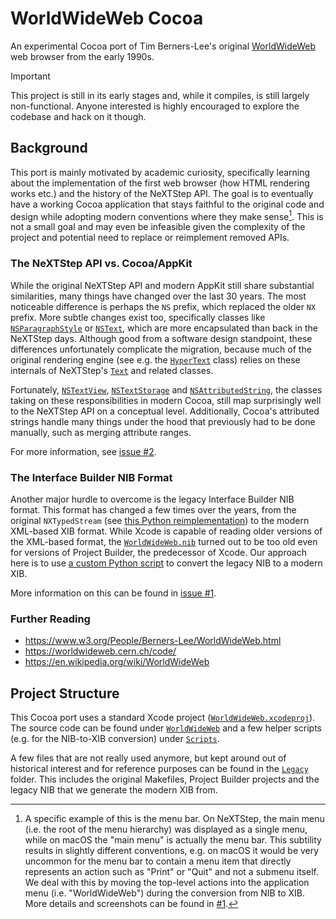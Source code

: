 # WorldWideWeb Cocoa

An experimental Cocoa port of Tim Berners-Lee's original [WorldWideWeb](https://en.wikipedia.org/wiki/WorldWideWeb) web browser from the early 1990s.

> [!IMPORTANT]
> This project is still in its early stages and, while it compiles, is still largely non-functional. Anyone interested is highly encouraged to explore the codebase and hack on it though.

## Background

This port is mainly motivated by academic curiosity, specifically learning about the implementation of the first web browser (how HTML rendering works etc.) and the history of the NeXTStep API. The goal is to eventually have a working Cocoa application that stays faithful to the original code and design while adopting modern conventions where they make sense[^1]. This is not a small goal and may even be infeasible given the complexity of the project and potential need to replace or reimplement removed APIs.

### The NeXTStep API vs. Cocoa/AppKit

While the original NeXTStep API and modern AppKit still share substantial similarities, many things have changed over the last 30 years. The most noticeable difference is perhaps the `NS` prefix, which replaced the older `NX` prefix. More subtle changes exist too, specifically classes like [`NSParagraphStyle`](https://developer.apple.com/documentation/uikit/nsparagraphstyle?language=objc) or [`NSText`](https://developer.apple.com/documentation/appkit/nstext), which are more encapsulated than back in the NeXTStep days. Although good from a software design standpoint, these differences unfortunately complicate the migration, because much of the original rendering engine (see e.g. the [`HyperText`](https://github.com/fwcd/worldwideweb-cocoa/blob/8418220bc109a5ae43c257f94e9a74f3dd141534/WorldWideWeb/HyperText.m) class) relies on these internals of NeXTStep's [`Text`](https://www.nextop.de/NeXTstep_3.3_Developer_Documentation/GeneralRef/02_ApplicationKit/Classes/Text.htmld/index.html) and related classes.

Fortunately, [`NSTextView`](https://developer.apple.com/documentation/appkit/nstextview), [`NSTextStorage`](https://developer.apple.com/documentation/appkit/nstextstorage) and [`NSAttributedString`](https://developer.apple.com/documentation/foundation/nsattributedstring), the classes taking on these responsibilities in modern Cocoa, still map surprisingly well to the NeXTStep API on a conceptual level. Additionally, Cocoa's attributed strings handle many things under the hood that previously had to be done manually, such as merging attribute ranges.

For more information, see [issue #2](https://github.com/fwcd/worldwideweb-cocoa/issues/2).

### The Interface Builder NIB Format

Another major hurdle to overcome is the legacy Interface Builder NIB format. This format has changed a few times over the years, from the original `NXTypedStream` (see [this Python reimplementation](https://github.com/dgelessus/python-typedstream)) to the modern XML-based XIB format. While Xcode is capable of reading older versions of the XML-based format, the [`WorldWideWeb.nib`](https://github.com/fwcd/worldwideweb-cocoa/tree/4276fe7bd1e70c24a6d70fc96a13e06aa5f6fc67/WorldWideWeb/WorldWideWeb.nib) turned out to be too old even for versions of Project Builder, the predecessor of Xcode. Our approach here is to use [a custom Python script](Scripts/convert-nib-to-xib) to convert the legacy NIB to a modern XIB.

More information on this can be found in [issue #1](https://github.com/fwcd/worldwideweb-cocoa/issues/1).

### Further Reading

- https://www.w3.org/People/Berners-Lee/WorldWideWeb.html
- https://worldwideweb.cern.ch/code/
- https://en.wikipedia.org/wiki/WorldWideWeb

## Project Structure

This Cocoa port uses a standard Xcode project ([`WorldWideWeb.xcodeproj`](WorldWideWeb.xcodeproj)). The source code can be found under [`WorldWideWeb`](WorldWideWeb) and a few helper scripts (e.g. for the NIB-to-XIB conversion) under [`Scripts`](Scripts).

A few files that are not really used anymore, but kept around out of historical interest and for reference purposes can be found in the [`Legacy`](Legacy) folder. This includes the original Makefiles, Project Builder projects and the legacy NIB that we generate the modern XIB from.

[^1]: A specific example of this is the menu bar. On NeXTStep, the main menu (i.e. the root of the menu hierarchy) was displayed as a single menu, while on macOS the "main menu" is actually the menu bar. This subtility results in slightly different conventions, e.g. on macOS it would be very uncommon for the menu bar to contain a menu item that directly represents an action such as "Print" or "Quit" and not a submenu itself. We deal with this by moving the top-level actions into the application menu (i.e. "WorldWideWeb") during the conversion from NIB to XIB. More details and screenshots can be found in [#1](https://github.com/fwcd/worldwideweb-cocoa/issues/1).
